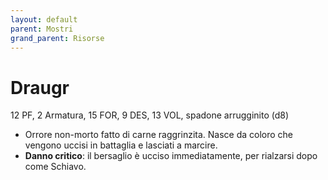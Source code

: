 ```yaml
---
layout: default
parent: Mostri
grand_parent: Risorse 
---
```


# Draugr

12 PF, 2 Armatura, 15 FOR, 9 DES, 13 VOL, spadone arrugginito (d8)

- Orrore non-morto fatto di carne raggrinzita. Nasce da coloro che vengono uccisi in battaglia e lasciati a marcire.
- **Danno critico**: il bersaglio è ucciso immediatamente, per rialzarsi dopo come Schiavo.